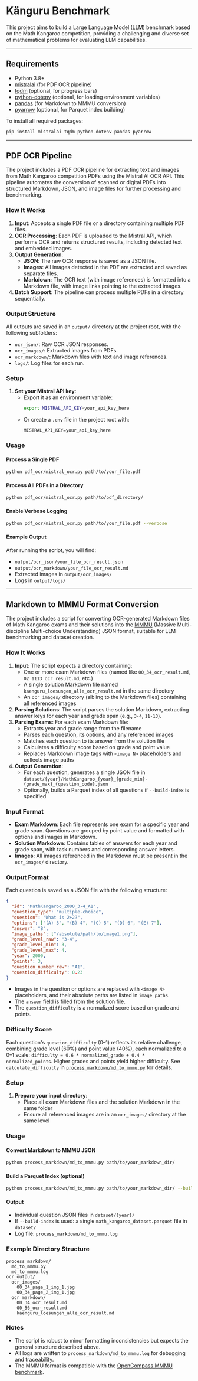 # Känguru Benchmark

This project aims to build a Large Language Model (LLM) benchmark based on the Math Kangaroo competition, providing a challenging and diverse set of mathematical problems for evaluating LLM capabilities.

---

## Requirements

- Python 3.8+
- [mistralai](https://pypi.org/project/mistralai/) (for PDF OCR pipeline)
- [tqdm](https://pypi.org/project/tqdm/) (optional, for progress bars)
- [python-dotenv](https://pypi.org/project/python-dotenv/) (optional, for loading environment variables)
- [pandas](https://pypi.org/project/pandas/) (for Markdown to MMMU conversion)
- [pyarrow](https://pypi.org/project/pyarrow/) (optional, for Parquet index building)

To install all required packages:

```bash
pip install mistralai tqdm python-dotenv pandas pyarrow
```

---

## PDF OCR Pipeline

The project includes a PDF OCR pipeline for extracting text and images from Math Kangaroo competition PDFs using the Mistral AI OCR API. This pipeline automates the conversion of scanned or digital PDFs into structured Markdown, JSON, and image files for further processing and benchmarking.

### How It Works

1. **Input**: Accepts a single PDF file or a directory containing multiple PDF files.
2. **OCR Processing**: Each PDF is uploaded to the Mistral API, which performs OCR and returns structured results, including detected text and embedded images.
3. **Output Generation**:
    - **JSON**: The raw OCR response is saved as a JSON file.
    - **Images**: All images detected in the PDF are extracted and saved as separate files.
    - **Markdown**: The OCR text (with image references) is formatted into a Markdown file, with image links pointing to the extracted images.
4. **Batch Support**: The pipeline can process multiple PDFs in a directory sequentially.

### Output Structure

All outputs are saved in an `output/` directory at the project root, with the following subfolders:
- `ocr_json/`: Raw OCR JSON responses.
- `ocr_images/`: Extracted images from PDFs.
- `ocr_markdown/`: Markdown files with text and image references.
- `logs/`: Log files for each run.

### Setup

1. **Set your Mistral API key**:
    - Export it as an environment variable:
      ```bash
      export MISTRAL_API_KEY=your_api_key_here
      ```
    - Or create a `.env` file in the project root with:
      ```
      MISTRAL_API_KEY=your_api_key_here
      ```

### Usage

#### Process a Single PDF

```bash
python pdf_ocr/mistral_ocr.py path/to/your_file.pdf
```

#### Process All PDFs in a Directory

```bash
python pdf_ocr/mistral_ocr.py path/to/pdf_directory/
```

#### Enable Verbose Logging

```bash
python pdf_ocr/mistral_ocr.py path/to/your_file.pdf --verbose
```

#### Example Output

After running the script, you will find:
- `output/ocr_json/your_file_ocr_result.json`
- `output/ocr_markdown/your_file_ocr_result.md`
- Extracted images in `output/ocr_images/`
- Logs in `output/logs/`

---

## Markdown to MMMU Format Conversion

The project includes a script for converting OCR-generated Markdown files of Math Kangaroo exams and their solutions into the [MMMU](https://mmmu-benchmark.github.io/) (Massive Multi-discipline Multi-choice Understanding) JSON format, suitable for LLM benchmarking and dataset creation.

### How It Works

1. **Input**: The script expects a directory containing:
    - One or more exam Markdown files (named like `00_34_ocr_result.md`, `02_1113_ocr_result.md`, etc.)
    - A single solution Markdown file named `kaenguru_loesungen_alle_ocr_result.md` in the same directory
    - An `ocr_images/` directory (sibling to the Markdown files) containing all referenced images
2. **Parsing Solutions**: The script parses the solution Markdown, extracting answer keys for each year and grade span (e.g., `3-4`, `11-13`).
3. **Parsing Exams**: For each exam Markdown file:
    - Extracts year and grade range from the filename
    - Parses each question, its options, and any referenced images
    - Matches each question to its answer from the solution file
    - Calculates a difficulty score based on grade and point value
    - Replaces Markdown image tags with `<image N>` placeholders and collects image paths
4. **Output Generation**:
    - For each question, generates a single JSON file in `dataset/{year}/MathKangaroo_{year}_{grade_min}-{grade_max}_{question_code}.json`
    - Optionally, builds a Parquet index of all questions if `--build-index` is specified

### Input Format

- **Exam Markdown**: Each file represents one exam for a specific year and grade span. Questions are grouped by point value and formatted with options and images in Markdown.
- **Solution Markdown**: Contains tables of answers for each year and grade span, with task numbers and corresponding answer letters.
- **Images**: All images referenced in the Markdown must be present in the `ocr_images/` directory.

### Output Format

Each question is saved as a JSON file with the following structure:

```json
{
  "id": "MathKangaroo_2000_3-4_A1",
  "question_type": "multiple-choice",
  "question": "What is 2+2?",
  "options": ["(A) 3", "(B) 4", "(C) 5", "(D) 6", "(E) 7"],
  "answer": "B",
  "image_paths": ["/absolute/path/to/image1.png"],
  "grade_level_raw": "3-4",
  "grade_level_min": 3,
  "grade_level_max": 4,
  "year": 2000,
  "points": 3,
  "question_number_raw": "A1",
  "question_difficulty": 0.23
}
```

- Images in the question or options are replaced with `<image N>` placeholders, and their absolute paths are listed in `image_paths`.
- The `answer` field is filled from the solution file.
- The `question_difficulty` is a normalized score based on grade and points.

### Difficulty Score

Each question's `question_difficulty` (0–1) reflects its relative challenge, combining grade level (60%) and point value (40%), each normalized to a 0–1 scale: `difficulty = 0.6 * normalized_grade + 0.4 * normalized_points`. Higher grades and points yield higher difficulty. See `calculate_difficulty` in [`process_markdown/md_to_mmmu.py`](process_markdown/md_to_mmmu.py) for details.

### Setup

1. **Prepare your input directory**:
    - Place all exam Markdown files and the solution Markdown in the same folder
    - Ensure all referenced images are in an `ocr_images/` directory at the same level

### Usage

#### Convert Markdown to MMMU JSON

```bash
python process_markdown/md_to_mmmu.py path/to/your_markdown_dir/
```

#### Build a Parquet Index (optional)

```bash
python process_markdown/md_to_mmmu.py path/to/your_markdown_dir/ --build-index
```

#### Output

- Individual question JSON files in `dataset/{year}/`
- If `--build-index` is used: a single `math_kangaroo_dataset.parquet` file in `dataset/`
- Log file: `process_markdown/md_to_mmmu.log`

### Example Directory Structure

```
process_markdown/
  md_to_mmmu.py
  md_to_mmmu.log
ocr_output/
  ocr_images/
    00_34_page_1_img_1.jpg
    00_34_page_2_img_1.jpg
  ocr_markdown/
    00_34_ocr_result.md
    00_56_ocr_result.md
    kaenguru_loesungen_alle_ocr_result.md
```

### Notes
- The script is robust to minor formatting inconsistencies but expects the general structure described above.
- All logs are written to `process_markdown/md_to_mmmu.log` for debugging and traceability.
- The MMMU format is compatible with the [OpenCompass MMMU benchmark](https://github.com/MMMU-Benchmark/MMMU).
